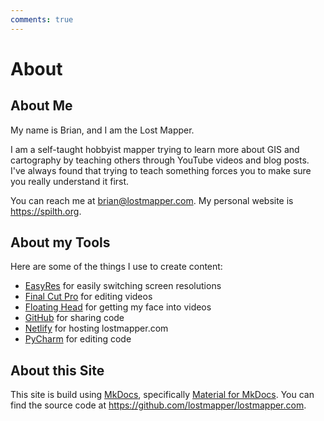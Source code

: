 ```yaml
---
comments: true
---
```


# About

## About Me

My name is Brian, and I am the Lost Mapper.

I am a self-taught hobbyist mapper trying to learn more about GIS and cartography by teaching others through YouTube videos and blog posts. I've always found that trying to teach something forces you to make sure you really understand it first.

You can reach me at [brian@lostmapper.com](mailto:brian@lostmapper.com). My personal website is <https://spilth.org>.

## About my Tools

Here are some of the things I use to create content:

- [EasyRes](http://easyresapp.com) for easily switching screen resolutions
- [Final Cut Pro](https://www.apple.com/final-cut-pro/) for editing videos
- [Floating Head](https://apps.apple.com/us/app/floating-head-show-yourself/id1565946661) for getting my face into videos
- [GitHub](https://github.com/lostmapper) for sharing code
- [Netlify](https://www.netlify.com) for hosting lostmapper.com
- [PyCharm](https://www.jetbrains.com/pycharm/) for editing code

## About this Site

This site is build using [MkDocs](https://www.mkdocs.org), specifically [Material for MkDocs](https://squidfunk.github.io/mkdocs-material/). You can find the source code at <https://github.com/lostmapper/lostmapper.com>.
